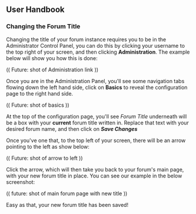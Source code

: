 ## User Handbook
### Changing the Forum Title

Changing the title of your forum instance requires you to be in the Administrator Control Panel, you can do this by clicking your username to the top right of your screen, and then clicking **Administration**. The example below will show you how this is done:

(( Future: shot of Administration link ))

Once you are in the Administration Panel, you'll see some navigation tabs flowing down the left hand side, click on **Basics** to reveal the configuration page to the right hand side.

(( Future: shot of basics ))

At the top of the configuration page, you'll see _Forum Title_ underneath will be a box with your **current** forum title written in. Replace that text with your desired forum name, and then click on _**Save Changes**_

Once you've one that, to the top left of your screen, there will be an arrow pointing to the left as show below:

(( Future: shot of arrow to left ))

Click the arrow, which will then take you back to your forum's main page, with your new forum title in place. You can see our example in the below screenshot:

(( future: shot of main forum page with new title ))

Easy as that, your new forum title has been saved!
